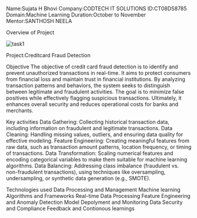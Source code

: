 Name:Sujata H Bhovi
Company:CODTECH IT SOLUTIONS
ID:CT08DS8785
Domain:Machine Learning
Duration:October to November
Mentor:SANTHOSH NEELA

Overview of Project


![task1](https://github.com/user-attachments/assets/04789cae-7529-41a8-8d22-cc1d8b684756)




Project:Creditcard Fraud Detection

Objective
The objective of credit card fraud detection is to identify and prevent unauthorized transactions in real-time. It aims to protect consumers from financial loss and maintain trust in financial institutions. By analyzing transaction patterns and behaviors, the system seeks to distinguish between legitimate and fraudulent activities. The goal is to minimize false positives while effectively flagging suspicious transactions. Ultimately, it enhances overall security and reduces operational costs for banks and merchants.

Key activities
Data Gathering: Collecting historical transaction data, including information on fraudulent and legitimate transactions. Data Cleaning: Handling missing values, outliers, and ensuring data quality for effective modeling. Feature Engineering: Creating meaningful features from raw data, such as transaction amount patterns, location frequency, or timing of transactions. Data Transformation: Scaling numerical features and encoding categorical variables to make them suitable for machine learning algorithms. Data Balancing: Addressing class imbalance (fraudulent vs. non-fraudulent transactions), using techniques like oversampling, undersampling, or synthetic data generation (e.g., SMOTE).

Technologies used
Data Processing and Management Machine learning Algorithms and Frameworks Real-time Data Processing Feature Engineering and Anomaly Detection Model Depolyment and Monitoring Data Security and Compliance Feedback and Contionous learnings

